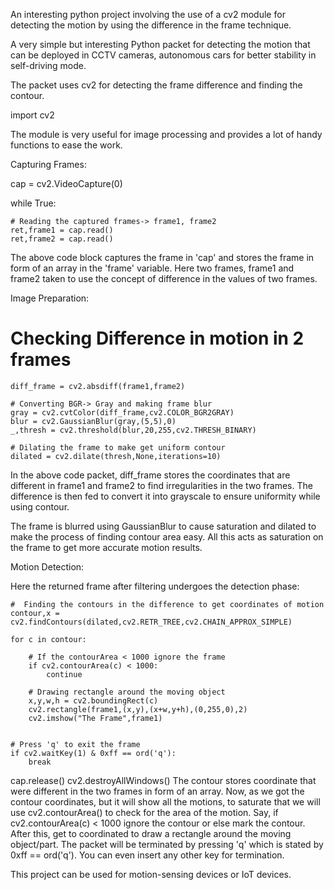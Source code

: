 An interesting python project involving the use of a cv2 module for detecting the motion by using the difference in the frame technique.

A very simple but interesting Python packet for detecting the motion that can be deployed in CCTV cameras, autonomous cars for better stability in self-driving mode. 

The packet uses cv2 for detecting the frame difference and finding the contour.

import cv2

The module is very useful for image processing and provides a lot of handy functions to ease the work.

Capturing Frames:

cap = cv2.VideoCapture(0)

while True:

    # Reading the captured frames-> frame1, frame2
    ret,frame1 = cap.read()
    ret,frame2 = cap.read()
The above code block captures the frame in 'cap' and stores the frame in form of an array in the 'frame' variable. Here two frames, frame1 and frame2 taken to use the concept of difference in the values of two frames.

Image Preparation:

# Checking Difference in motion in 2 frames
    diff_frame = cv2.absdiff(frame1,frame2)

    # Converting BGR-> Gray and making frame blur
    gray = cv2.cvtColor(diff_frame,cv2.COLOR_BGR2GRAY)
    blur = cv2.GaussianBlur(gray,(5,5),0)
    _,thresh = cv2.threshold(blur,20,255,cv2.THRESH_BINARY)

    # Dilating the frame to make get uniform contour
    dilated = cv2.dilate(thresh,None,iterations=10)
In the above code packet, diff_frame stores the coordinates that are different in frame1 and frame2 to find irregularities in the two frames. The difference is then fed to convert it into grayscale to ensure uniformity while using contour.

The frame is blurred using GaussianBlur to cause saturation and dilated to make the process of finding contour area easy. All this acts as saturation on the frame to get more accurate motion results.

Motion Detection:

Here the returned frame after filtering undergoes the detection phase: 

    #  Finding the contours in the difference to get coordinates of motion 
    contour,x = cv2.findContours(dilated,cv2.RETR_TREE,cv2.CHAIN_APPROX_SIMPLE)
    
    for c in contour:

        # If the contourArea < 1000 ignore the frame
        if cv2.contourArea(c) < 1000:
            continue

        # Drawing rectangle around the moving object
        x,y,w,h = cv2.boundingRect(c)
        cv2.rectangle(frame1,(x,y),(x+w,y+h),(0,255,0),2)
        cv2.imshow("The Frame",frame1)


    # Press 'q' to exit the frame
    if cv2.waitKey(1) & 0xff == ord('q'):
        break

cap.release()
cv2.destroyAllWindows()
The contour stores coordinate that were different in the two frames in form of an array. Now, as we got the contour coordinates, but it will show all the motions, to saturate that we will use cv2.contourArea() to check for the area of the motion. Say, if cv2.contourArea(c) < 1000 ignore the contour or else mark the contour.
After this, get to coordinated to draw a rectangle around the moving object/part. The packet will be terminated by pressing 'q' which is stated by 0xff == ord('q'). You can even insert any other key for termination.

This project can be used for motion-sensing devices or IoT devices. 
